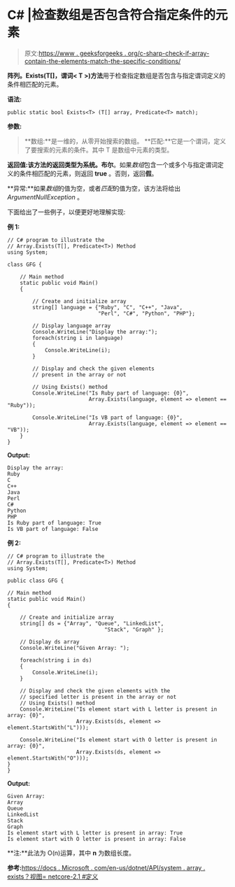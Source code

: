 # C# |检查数组是否包含符合指定条件的元素

> 原文:[https://www . geeksforgeeks . org/c-sharp-check-if-array-contain-the-elements-match-the-specific-conditions/](https://www.geeksforgeeks.org/c-sharp-check-if-an-array-contain-the-elements-that-match-the-specified-conditions/)

**阵列。Exists(T[]，谓词< T >)方法**用于检查指定数组是否包含与指定谓词定义的条件相匹配的元素。

**语法:**

```
public static bool Exists<T> (T[] array, Predicate<T> match);
```

**参数:**

> **数组:**是一维的，从零开始搜索的数组。
> **匹配:**它是一个谓词，定义了要搜索的元素的条件。其中 T 是数组中元素的类型。

**返回值:**该方法的返回类型为**系统。布尔**。如果*数组*包含一个或多个与指定谓词定义的条件相匹配的元素，则返回 **true** 。否则，返回**假**。

**异常:**如果*数组*的值为空，或者*匹配*的值为空，该方法将给出 *ArgumentNullException* 。

下面给出了一些例子，以便更好地理解实现:

**例 1:**

```
// C# program to illustrate the 
// Array.Exists(T[], Predicate<T>) Method
using System;

class GFG {

    // Main method
    static public void Main()
    {

        // Create and initialize array
        string[] language = {"Ruby", "C", "C++", "Java",
                             "Perl", "C#", "Python", "PHP"};

        // Display language array
        Console.WriteLine("Display the array:");
        foreach(string i in language)
        {
            Console.WriteLine(i);
        }

        // Display and check the given elements
        // present in the array or not

        // Using Exists() method
        Console.WriteLine("Is Ruby part of language: {0}",
                          Array.Exists(language, element => element == "Ruby"));

        Console.WriteLine("Is VB part of language: {0}",
                          Array.Exists(language, element => element == "VB"));
    }
}
```

**Output:**

```
Display the array:
Ruby
C
C++
Java
Perl
C#
Python
PHP
Is Ruby part of language: True
Is VB part of language: False

```

**例 2:**

```
// C# program to illustrate the 
// Array.Exists(T[], Predicate<T>) Method
using System;

public class GFG {

// Main method
static public void Main()
{

    // Create and initialize array
    string[] ds = {"Array", "Queue", "LinkedList",
                               "Stack", "Graph" };

    // Display ds array
    Console.WriteLine("Given Array: ");

    foreach(string i in ds)
    {
        Console.WriteLine(i);
    }

    // Display and check the given elements with the
    // specified letter is present in the array or not
    // Using Exists() method
    Console.WriteLine("Is element start with L letter is present in array: {0}",
                      Array.Exists(ds, element => element.StartsWith("L")));

    Console.WriteLine("Is element start with O letter is present in array: {0}",
                      Array.Exists(ds, element => element.StartsWith("O")));
}
}
```

**Output:**

```
Given Array: 
Array
Queue
LinkedList
Stack
Graph
Is element start with L letter is present in array: True
Is element start with O letter is present in array: False

```

**注:**此法为 O(n)运算，其中 **n** 为数组长度。

**参考:**[https://docs . Microsoft . com/en-us/dotnet/API/system . array . exists？视图= netcore-2.1 #定义](https://docs.microsoft.com/en-us/dotnet/api/system.array.exists?view=netcore-2.1#definition)